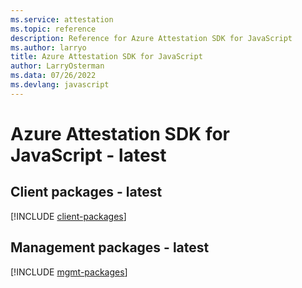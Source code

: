 ```yaml
---
ms.service: attestation
ms.topic: reference
description: Reference for Azure Attestation SDK for JavaScript
ms.author: larryo
title: Azure Attestation SDK for JavaScript
author: LarryOsterman
ms.data: 07/26/2022
ms.devlang: javascript
---
```

# Azure Attestation SDK for JavaScript - latest

## Client packages - latest
[!INCLUDE [client-packages](attestation-client-index.md)]
## Management packages - latest
[!INCLUDE [mgmt-packages](attestation-mgmt-index.md)]